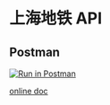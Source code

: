# 上海地铁 API

## Postman

[![Run in Postman](https://run.pstmn.io/button.svg)](https://app.getpostman.com/run-collection/ba4a6a08ab046da0f448)

[online doc](https://documenter.getpostman.com/view/529628/shmetro-api/7TGkZwK)

